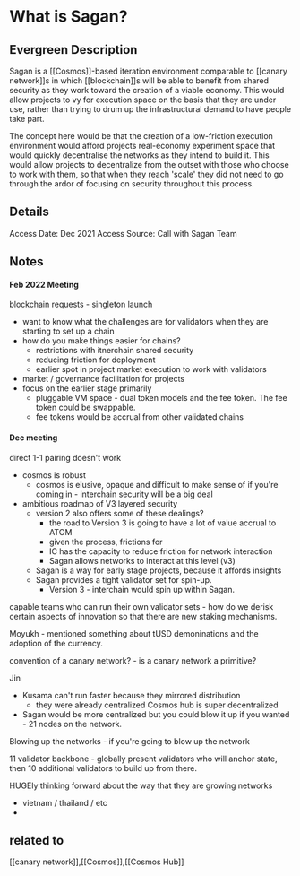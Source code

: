 # What is Sagan?
## Evergreen Description
Sagan is a [[Cosmos]]-based iteration environment comparable to [[canary network]]s in which [[blockchain]]s will be able to benefit from shared security as they work toward the creation of a viable economy. This would allow projects to vy for execution space on the basis that they are under use, rather than trying to drum up the infrastructural demand to have people take part.

The concept here would be that the creation of a low-friction execution environment would afford projects real-economy experiment space that would quickly decentralise the networks as they intend to build it. This would allow projects to decentralize from the outset with those who choose to work with them, so that when they reach 'scale' they did not need to go through the ardor of focusing on security throughout this process.

## Details
Access Date: Dec 2021
Access Source: Call with Sagan Team
## Notes
#### Feb 2022 Meeting
blockchain requests - singleton launch
- want to know what the challenges are for validators when they are starting to set up a chain
- how do you make things easier for chains?
	- restrictions with itnerchain shared security
	- reducing friction for deployment
	- earlier spot in project market execution to work with validators
- market / governance facilitation for projects
- focus on the earlier stage primarily
	- pluggable VM space - dual token models and the fee token. The fee token could be swappable.
	- fee tokens would be accrual from other validated chains

#### Dec meeting

direct 1-1 pairing doesn't work
- cosmos is robust
	- cosmos is elusive, opaque and difficult to make sense of if you're coming in - interchain security will be a big deal
- ambitious roadmap of V3 layered security
	- version 2 also offers some of these dealings?
		- the road to Version 3 is going to have a lot of value accrual to ATOM
		- given the process, frictions for 
		- IC has the capacity to reduce friction for network interaction
		- Sagan allows networks to interact at this level (v3)
	- Sagan is a way for early stage projects, because it affords insights
	- Sagan provides a tight validator set for spin-up.
		- Version 3 - interchain would spin up within Sagan.

capable teams who can run their own validator sets - how do we derisk certain aspects of innovation so that there are new staking mechanisms. 

Moyukh - mentioned something about tUSD demoninations and the adoption of the currency.

convention of a canary network? - is a canary network a primitive?

Jin 
- Kusama can't run faster because they mirrored distribution 
	- they were already centralized 
Cosmos hub is super decentralized 
- Sagan would be more centralized but you could blow it up if you wanted - 21 nodes on the network.

Blowing up the networks - if you're going to blow up the network 

11 validator backbone - globally present validators who will anchor state, then 10 additional validators to build up from there.



HUGEly thinking forward about the way that they are growing networks
- vietnam / thailand / etc
- 

## related to
[[canary network]],[[Cosmos]],[[Cosmos Hub]]